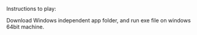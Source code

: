 Instructions to play:

Download Windows independent app folder, and run exe file on windows 64bit machine.


